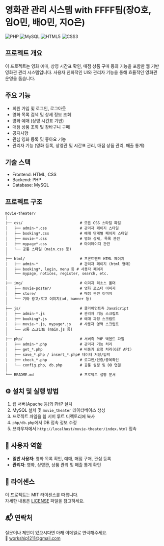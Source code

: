 # 영화관 관리 시스템 with FFFF팀(장O호, 임O민, 배O민, 지O은)

![PHP](https://img.shields.io/badge/PHP-777BB4?style=for-the-badge&logo=php&logoColor=white)
![MySQL](https://img.shields.io/badge/MySQL-4479A1?style=for-the-badge&logo=mysql&logoColor=white)
![HTML5](https://img.shields.io/badge/HTML5-E34F26?style=for-the-badge&logo=html5&logoColor=white)
![CSS3](https://img.shields.io/badge/CSS3-1572B6?style=for-the-badge&logo=css3&logoColor=white)

## 프로젝트 개요
이 프로젝트는 영화 예매, 상영 시간표 확인, 매점 상품 구매 등의 기능을 포함한 웹 기반 영화관 관리 시스템입니다. 사용자 친화적인 UI와 관리자 기능을 통해 효율적인 영화관 운영을 돕습니다.

## 주요 기능
- 회원 가입 및 로그인, 로그아웃
- 영화 목록 검색 및 상세 정보 조회
- 영화 예매 (상영 시간표 기반)
- 매점 상품 조회 및 장바구니 구매
- 공지사항
- 관심 영화 등록 및 좋아요 기능
- 관리자 기능 (영화 등록, 상영관 및 시간표 관리, 매점 상품 관리, 매출 통계)

## 기술 스택
- Frontend: HTML, CSS
- Backend: PHP
- Database: MySQL

## 프로젝트 구조
```
movie-theater/
│
├── css/                          # 모든 CSS 스타일 파일
│   ├── admin-*.css               # 관리자 페이지 스타일
│   ├── booking*.css              # 예매 단계별 페이지 스타일
│   ├── movie-*.css               # 영화 상세, 목록 관련
│   ├── mypage*.css               # 마이페이지 관련
│   └── 공통 스타일 (main.css 등)
│
├── html/                         # 프론트엔드 HTML 페이지
│   ├── admin-*                   # 관리자 페이지 (html 형태)
│   ├── booking*, login, menu 등 # 사용자 페이지
│   └── mypage, notices, register, search, etc.
│
├── img/                          # 이미지 리소스 폴더
│   ├── movie-poster/             # 영화 포스터 이미지
│   ├── store/                    # 매점 관련 이미지
│   └── 기타 광고/로고 이미지(ad, banner 등)
│
├── js/                           # 클라이언트측 JavaScript
│   ├── admin-*.js                # 관리자 기능 스크립트
│   ├── booking*.js               # 예매 과정 스크립트
│   ├── movie-*.js, mypage*.js    # 사용자 영역 스크립트
│   └── 공통 스크립트 (main.js 등)
│
├── php/                          # 서버측 PHP 백엔드 파일
│   ├── admin-*.php               # 관리자 기능 처리
│   ├── get_*.php                 # 비동기 요청 처리(GET API)
│   ├── save_*.php / insert_*.php# 데이터 저장/입력
│   ├── check_*.php               # 로그인/인증/중복확인
│   └── config.php, db.php        # 공통 설정 및 DB 연결
│
└── README.md                     # 프로젝트 설명 문서

```

## ⚙️ 설치 및 실행 방법
1. 웹 서버(Apache 등)와 PHP 설치
2. MySQL 설치 및 `movie_theater` 데이터베이스 생성
3. 프로젝트 파일을 웹 서버 루트 디렉토리에 복사
4. `php/db.php`에서 DB 접속 정보 수정
5. 브라우저에서 `http://localhost/movie-theater/index.html` 접속

## 👤 사용자 역할
- **일반 사용자**: 영화 목록 확인, 예매, 매점 구매, 관심 등록
- **관리자**: 영화, 상영관, 상품 관리 및 매출 통계 확인

## 📄 라이센스
이 프로젝트는 MIT 라이센스를 따릅니다.  
자세한 내용은 [LICENSE](LICENSE) 파일을 참고하세요.

## 📬 연락처
질문이나 제안이 있으시다면 아래 이메일로 연락해주세요.  
📧 workship1211@gmail.com
